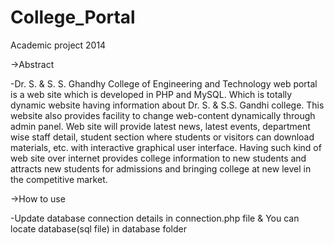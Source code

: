 # College_Portal
Academic project 2014

->Abstract

-Dr. S. & S. S. Ghandhy College of Engineering and Technology web portal is a web site which is developed in PHP and MySQL. Which is totally dynamic website having information about Dr. S. & S.S. Gandhi college. This website also provides facility to change web-content dynamically through admin panel. Web site will provide latest news, latest events, department wise staff detail, student section where students or visitors can download materials, etc. with interactive graphical user interface. Having such kind of web site over internet provides college information to new students and attracts new students for admissions and bringing college at new level in the competitive market.

->How to use

-Update database connection details in connection.php file & You can locate database(sql file) in database folder
